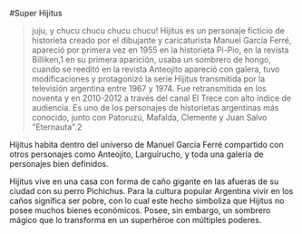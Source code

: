 #Super Hijitus
> juju, y chucu chucu chucu chucu!
Hijitus es un personaje ficticio de historieta creado por el dibujante y caricaturista Manuel García Ferré, apareció por primera vez en 1955 en la historieta Pi-Pio, en la revista Billiken,1​ en su primera aparición, usaba un sombrero de hongo, cuando se reeditó en la revista Anteojito apareció con galera, tuvo modificaciones y protagonizó la serie Hijitus transmitida por la televisión argentina entre 1967 y 1974. Fue retransmitida en los noventa y en 2010-2012 a través del canal El Trece con alto índice de audiencia. Es uno de los personajes de historietas argentinas más conocido, junto con Patoruzú, Mafalda, Clemente y Juan Salvo "Eternauta".2​

Hijitus habita dentro del universo de Manuel García Ferré compartido con otros personajes como Anteojito, Larguirucho, y toda una galería de personajes bien definidos.

Hijitus vive en una casa con forma de caño gigante en las afueras de su ciudad con su perro Pichichus. Para la cultura popular Argentina vivir en los caños significa ser pobre, con lo cual este hecho simboliza que Hijitus no posee muchos bienes económicos. Posee, sin embargo, un sombrero mágico que lo transforma en un superhéroe con múltiples poderes. 
